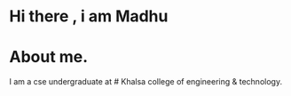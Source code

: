 # Hi there , i am Madhu
# About me.
I am a cse undergraduate at # Khalsa college of engineering & technology.

